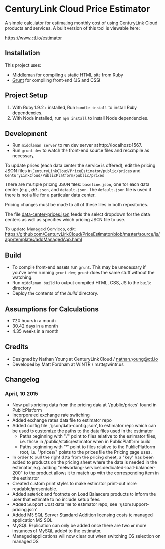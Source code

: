# CenturyLink Cloud Price Estimator

A simple calculator for estimating monthly cost of using CenturyLink Cloud products and services.
A built version of this tool is viewable here:

https://www.ctl.io/estimator

## Installation

This project uses:

- [Middleman](http://middlemanapp.com/) for compiling a static HTML site from Ruby
- [Grunt](http://gruntjs.com/) for compiling front-end (JS and CSS)

## Project Setup

1. With Ruby 1.9.2+ installed, Run `bundle install` to install Ruby dependencies.
2. With Node installed, run `npm install` to install Node dependencies.

## Development

- Run `middleman server` to run dev server at http://localhost:4567.
- Run `grunt dev` to watch the front-end source files and recompile as necessary.

To update prices (each data center the service is offered), edit the pricing JSON files in
`CenturyLinkCloud/PriceEstimator/public/prices` and `CenturyLinkCloud/PublicPlatform/public/prices`

There are multiple pricing JSON files: `baseline.json`, one for each data center (e.g., `gb3.json`, and `default.json`. The `default.json` file is used if there is not a file for a particular data center.

Pricing changes must be made to all of these files in both repositories.

The file [data-center-prices.json](https://github.com/CenturyLinkCloud/PriceEstimator/blob/master/public/prices/data-center-prices.json) feeds the select dropdown for the data centers as well as specifies which pricing JSON file to use.

To update Managed Services, edit: https://github.com/CenturyLinkCloud/PriceEstimator/blob/master/source/js/app/templates/addManagedApp.haml

## Build

- To compile front-end assets run `grunt`. This may be unecessary if you've been running `grunt dev`; `grunt` does the same stuff without the watching.
- Run `middleman build` to output compiled HTML, CSS, JS to the `build` directory
- Deploy the contents of the *build* directory.

## Assumptions for Calculations

- 720 hours in a month
- 30.42 days in a month
- 4.35 weeks in a month

## Credits

- Designed by Nathan Young at CenturyLink Cloud / nathan.young@ctl.io
- Developed by Matt Fordham at WINTR / matt@wintr.us

## Changelog

### April, 10 2015

- Now pulls pricing data from the pricing data at '/public/prices' found in PublicPlatform
- Incorporated exchange rate switching
- Added exchange rates data file to estimator repo
- Added config file ,'/json/data-config.json', to estimator repo which can be used to customize the paths to the data files used in the estimator
  - Paths beginning with "./" point to files relative to the estimator files, i.e. those in /public/static/estimator when in PublicPlatform build
  - Paths beginning with "/" point to files relative to the PublicPlatform root, i.e. "/prices/" points to the prices file the Pricing page uses.
- In order to pull the right data from the pricing sheet, a "key" has been added to products on the pricing sheet where the data is needed in the estimator, e.g. adding "networking-services:dedicated-load-balancer-200" to the product allows it to match up with the corresponding item in the estimator
- Created custom print styles to make estimator print-out more readable/presentable.
- Added asterick and footnote on Load Balancers products to inform the user that estimate to no include setup fees.
- Added Support Cost data file to estimator repo, see '/json/support-pricing.json'
- Added MS SQL Server Standard Addition licensing costs to managed application MS SQL
- MySQL Replication can only be added once there are two or more instances of MySQL added to the estimator.
- Managed applications will now clear out when switching OS selection on managed OS
